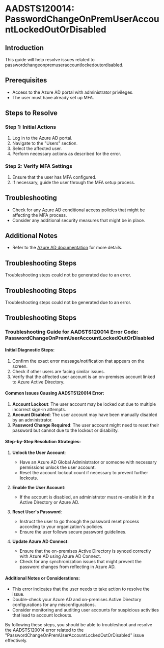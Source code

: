 # AADSTS120014: PasswordChangeOnPremUserAccountLockedOutOrDisabled

## Introduction
This guide will help resolve issues related to passwordchangeonpremuseraccountlockedoutordisabled.

## Prerequisites
- Access to the Azure AD portal with administrator privileges.
- The user must have already set up MFA.

## Steps to Resolve

### Step 1: Initial Actions
1. Log in to the Azure AD portal.
2. Navigate to the "Users" section.
3. Select the affected user.
4. Perform necessary actions as described for the error.

### Step 2: Verify MFA Settings
1. Ensure that the user has MFA configured.
2. If necessary, guide the user through the MFA setup process.

## Troubleshooting
- Check for any Azure AD conditional access policies that might be affecting the MFA process.
- Consider any additional security measures that might be in place.

## Additional Notes
- Refer to the [Azure AD documentation](https://learn.microsoft.com/en-us/azure/active-directory/) for more details.


## Troubleshooting Steps
Troubleshooting steps could not be generated due to an error.

## Troubleshooting Steps
Troubleshooting steps could not be generated due to an error.

## Troubleshooting Steps
### Troubleshooting Guide for AADSTS120014 Error Code: PasswordChangeOnPremUserAccountLockedOutOrDisabled

#### Initial Diagnostic Steps:
1. Confirm the exact error message/notification that appears on the screen.
2. Check if other users are facing similar issues.
3. Verify that the affected user account is an on-premises account linked to Azure Active Directory.

#### Common Issues Causing AADSTS120014 Error:
1. **Account Lockout**: The user account may be locked out due to multiple incorrect sign-in attempts.
2. **Account Disabled**: The user account may have been manually disabled by an administrator.
3. **Password Change Required**: The user account might need to reset their password but cannot due to the lockout or disability.

#### Step-by-Step Resolution Strategies:
1. **Unlock the User Account**:
   - Have an Azure AD Global Administrator or someone with necessary permissions unlock the user account.
   - Reset the account lockout count if necessary to prevent further lockouts.

2. **Enable the User Account**:
   - If the account is disabled, an administrator must re-enable it in the Active Directory or Azure AD.

3. **Reset User's Password**:
   - Instruct the user to go through the password reset process according to your organization's policies.
   - Ensure the user follows secure password guidelines.
   
4. **Update Azure AD Connect**:
   - Ensure that the on-premises Active Directory is synced correctly with Azure AD using Azure AD Connect.
   - Check for any synchronization issues that might prevent the password changes from reflecting in Azure AD.

#### Additional Notes or Considerations:
- This error indicates that the user needs to take action to resolve the issue.
- Double-check your Azure AD and on-premises Active Directory configurations for any misconfigurations.
- Consider monitoring and auditing user accounts for suspicious activities that lead to account lockouts.

By following these steps, you should be able to troubleshoot and resolve the AADSTS120014 error related to the "PasswordChangeOnPremUserAccountLockedOutOrDisabled" issue effectively.